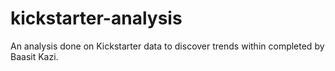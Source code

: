 # kickstarter-analysis
An analysis done on Kickstarter data to discover trends within completed by Baasit Kazi.
